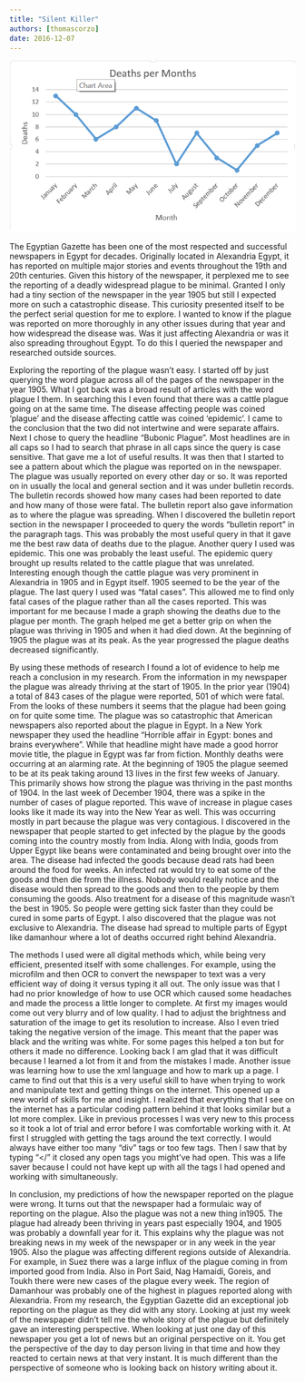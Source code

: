 ```yaml
---
title: "Silent Killer"
authors: [thomascorzo]
date: 2016-12-07
---
```


![Serial Analysis Data](corzo-image.png)

The Egyptian Gazette has been one of the most respected and successful newspapers in Egypt for decades. Originally located in Alexandria Egypt, it has reported on multiple major stories and events throughout the 19th and 20th centuries. Given this history of the newspaper, it perplexed me to see the reporting of a deadly widespread plague to be minimal. Granted I only had a tiny section of the newspaper in the year 1905 but still I expected more on such a catastrophic disease. This curiosity presented itself to be the perfect serial question for me to explore. I wanted to know if the plague was reported on more thoroughly in any other issues during that year and how widespread the disease was. Was it just affecting Alexandria or was it also spreading throughout Egypt. To do this I queried the newspaper and researched outside sources.

Exploring the reporting of the plague wasn’t easy. I started off by just querying the word plague across all of the pages of the newspaper in the year 1905. What I got back was a broad result of articles with the word plague I them. In searching this I even found that there was a cattle plague going on at the same time. The disease affecting people was coined ‘plague’ and the disease affecting cattle was coined ‘epidemic’. I came to the conclusion that the two did not intertwine and were separate affairs. Next I chose to query the headline “Bubonic Plague”. Most headlines are in all caps so I had to search that phrase in all caps since the query is case sensitive. That gave me a lot of useful results. It was then that I started to see a pattern about which the plague was reported on in the newspaper. The plague was usually reported on every other day or so. It was reported on in usually the local and general section and it was under bulletin records. The bulletin records showed how many cases had been reported to date and how many of those were fatal. The bulletin report also gave information as to where the plague was spreading. When I discovered the bulletin report section in the newspaper I proceeded to query the words “bulletin report” in the paragraph tags. This was probably the most useful query in that it gave me the best raw data of deaths due to the plague. Another query I used was epidemic. This one was probably the least useful. The epidemic query brought up results related to the cattle plague that was unrelated. Interesting enough though the cattle plague was very prominent in Alexandria in 1905 and in Egypt itself. 1905 seemed to be the year of the plague. The last query I used was “fatal cases”. This allowed me to find only fatal cases of the plague rather than all the cases reported. This was important for me because I made a graph showing the deaths due to the plague per month. The graph helped me get a better grip on when the plague was thriving in 1905 and when it had died down. At the beginning of 1905 the plague was at its peak. As the year progressed the plague deaths decreased significantly.

By using these methods of research I found a lot of evidence to help me reach a conclusion in my research. From the information in my newspaper the plague was already thriving at the start of 1905. In the prior year (1904) a total of 843 cases of the plague were reported, 501 of which were fatal. From the looks of these numbers it seems that the plague had been going on for quite some time. The plague was so catastrophic that American newspapers also reported about the plague in Egypt. In a New York newspaper they used the headline “Horrible affair in Egypt: bones and brains everywhere”. While that headline might have made a good horror movie title, the plague in Egypt was far from fiction. Monthly deaths were occurring at an alarming rate. At the beginning of 1905 the plague seemed to be at its peak taking around 13 lives in the first few weeks of January. This primarily shows how strong the plague was thriving in the past months of 1904. In the last week of December 1904, there was a spike in the number of cases of plague reported. This wave of increase in plague cases looks like it made its way into the New Year as well. This was occurring mostly in part because the plague was very contagious. I discovered in the newspaper that people started to get infected by the plague by the goods coming into the country mostly from India. Along with India, goods from Upper Egypt like beans were contaminated and being brought over into the area. The disease had infected the goods because dead rats had been around the food for weeks. An infected rat would try to eat some of the goods and then die from the illness. Nobody would really notice and the disease would then spread to the goods and then to the people by them consuming the goods. Also treatment for a disease of this magnitude wasn’t the best in 1905. So people were getting sick faster than they could be cured in some parts of Egypt. I also discovered that the plague was not exclusive to Alexandria. The disease had spread to multiple parts of Egypt like damanhour where a lot of deaths occurred right behind Alexandria.

The methods I used were all digital methods which, while being very efficient, presented itself with some challenges. For example, using the microfilm and then OCR to convert the newspaper to text was a very efficient way of doing it versus typing it all out. The only issue was that I had no prior knowledge of how to use OCR which caused some headaches and made the process a little longer to complete. At first my images would come out very blurry and of low quality. I had to adjust the brightness and saturation of the image to get its resolution to increase. Also I even tried taking the negative version of the image. This meant that the paper was black and the writing was white. For some pages this helped a ton but for others it made no difference. Looking back I am glad that it was difficult because I learned a lot from it and from the mistakes I made. Another issue was learning how to use the xml language and how to mark up a page. I came to find out that this is a very useful skill to have when trying to work and manipulate text and getting things on the internet. This opened up a new world of skills for me and insight. I realized that everything that I see on the internet has a particular coding pattern behind it that looks similar but a lot more complex. Like in previous processes I was very new to this process so it took a lot of trial and error before I was comfortable working with it. At first I struggled with getting the tags around the text correctly. I would always have either too many “div” tags or too few tags. Then I saw that by typing “</” it closed any open tags you might’ve had open. This was a life saver because I could not have kept up with all the tags I had opened and working with simultaneously.

In conclusion, my predictions of how the newspaper reported on the plague were wrong. It turns out that the newspaper had a formulaic way of reporting on the plague. Also the plague was not a new thing in1905. The plague had already been thriving in years past especially 1904, and 1905 was probably a downfall year for it. This explains why the plague was not breaking news in my week of the newspaper or in any week in the year 1905. Also the plague was affecting different regions outside of Alexandria. For example, in Suez there was a large influx of the plague coming in from imported good from India. Also in Port Said, Nag Hamaidi, Goreis, and Toukh there were new cases of the plague every week. The region of Damanhour was probably one of the highest in plagues reported along with Alexandria. From my research, the Egyptian Gazette did an exceptional job reporting on the plague as they did with any story. Looking at just my week of the newspaper didn’t tell me the whole story of the plague but definitely gave an interesting perspective. When looking at just one day of this newspaper you get a lot of news but an original perspective on it. You get the perspective of the day to day person living in that time and how they reacted to certain news at that very instant. It is much different than the perspective of someone who is looking back on history writing about it.
